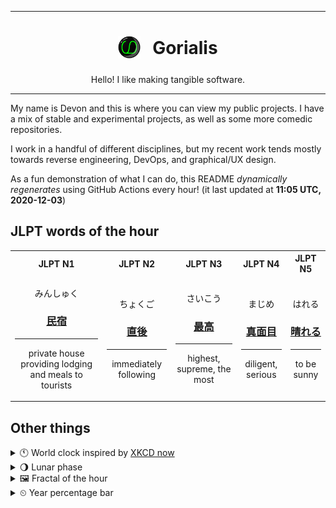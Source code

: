 ***

<h1 align="center">
<sub>
    <img src="readme/resources/avatar.png" height="36">
</sub>
&nbsp;
Gorialis
</h1>
<p align="center">
Hello! I like making tangible software.
</p>

***

My name is Devon and this is where you can view my public projects. I have a mix of stable and experimental projects, as well as some more comedic repositories.

I work in a handful of different disciplines, but my recent work tends mostly towards reverse engineering, DevOps, and graphical/UX design.

As a fun demonstration of what I can do, this README *dynamically regenerates* using GitHub Actions every hour! (it last updated at **11:05 UTC, 2020-12-03**)

<h2>JLPT words of the hour</h2>
<table>
    <tr>
        <th>JLPT N1</th>
        <th>JLPT N2</th>
        <th>JLPT N3</th>
        <th>JLPT N4</th>
        <th>JLPT N5</th>
    </tr>
    <tr>
        <td>
            <p align="center">みんしゅく</p>
            <h3 align="center"><b><a href="https://jisho.org/search/%E6%B0%91%E5%AE%BF">民宿</a></b></h3>
            <hr>
            <p align="center">private house providing lodging and meals to tourists</p>
        </td>
        <td>
            <p align="center">ちょくご</p>
            <h3 align="center"><b><a href="https://jisho.org/search/%E7%9B%B4%E5%BE%8C">直後</a></b></h3>
            <hr>
            <p align="center">immediately following</p>
        </td>
        <td>
            <p align="center">さいこう</p>
            <h3 align="center"><b><a href="https://jisho.org/search/%E6%9C%80%E9%AB%98">最高</a></b></h3>
            <hr>
            <p align="center">highest,<wbr> supreme,<wbr> the most</p>
        </td>
        <td>
            <p align="center">まじめ</p>
            <h3 align="center"><b><a href="https://jisho.org/search/%E7%9C%9F%E9%9D%A2%E7%9B%AE">真面目</a></b></h3>
            <hr>
            <p align="center">diligent,<wbr> serious</p>
        </td>
        <td>
            <p align="center">はれる</p>
            <h3 align="center"><b><a href="https://jisho.org/search/%E6%99%B4%E3%82%8C%E3%82%8B">晴れる</a></b></h3>
            <hr>
            <p align="center">to be sunny</p>
        </td>
    </tr>
</table>

<h2>Other things</h2>
<details>
<summary>🕚  World clock inspired by <a href="https://xkcd.com/now">XKCD now</a></summary>

> <img src="generated/now.png" width="512">

</details>
<details>
<summary>🌖 Lunar phase</summary>

The moon is approximately 64.06% through its phase (Waning Gibbous).

</details>
<details>
<summary>&#x1f5bc; Fractal of the hour</summary>

> <img src="generated/fractal.png" width="512">

</details>
<details>
<summary>&#x23f2; Year percentage bar</summary>
<pre><code>2020 [██████████████████▁▁] 92.20%</code></pre>
</details>
